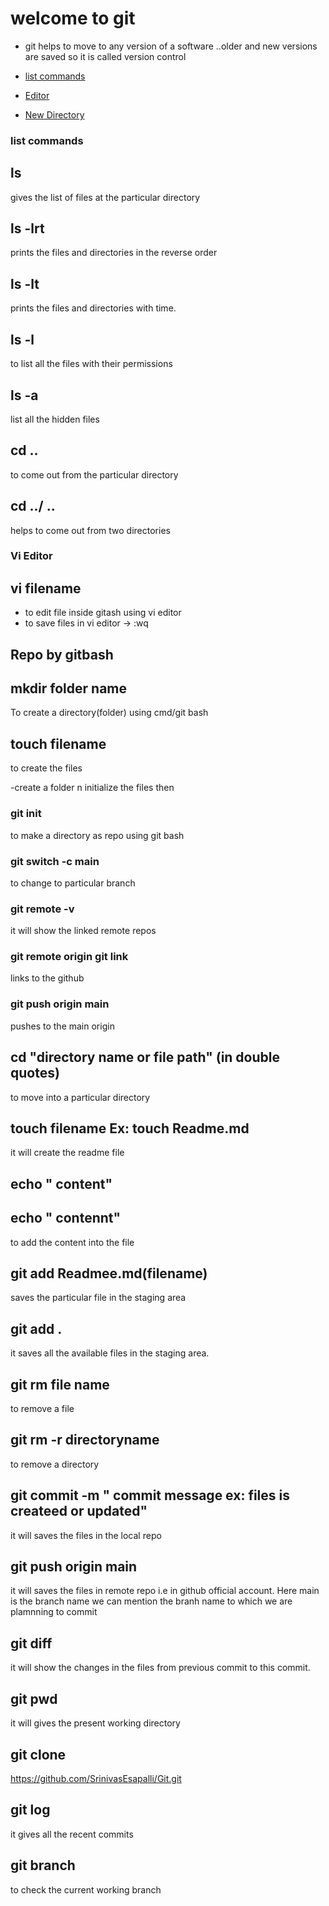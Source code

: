 # welcome to git
- git helps to move to any version of a software ..older and new versions are saved  so it is called version control

- [ list commands ](#list-commands)
- [ Editor ](#vi-editor)
- [ New Directory ](#new-directory)



<a name="list commands"></a>
### list commands

## ls
gives the list of files at the particular directory

## ls -lrt
 prints the files and directories in the reverse order
 
## ls -lt
 prints the files and directories with time.
 
## ls -l
to list all the files with their permissions
## ls -a
list all the hidden files


## cd ..
to come out from the particular directory

## cd ../ ..
helps to come out  from two directories

<a name="Vi Editor"></a>
### Vi Editor

## vi filename
- to edit file inside gitash using vi editor
- to save files in vi editor -> :wq 

<a name="New Directory"></a>
## Repo by gitbash

##  mkdir folder name
To create a directory(folder) using cmd/git bash
## touch filename
to create the files


-create a folder n initialize the files then
### git init
 to make a directory as repo using git bash
### git switch -c main 
to change to particular branch
### git remote -v 
it will show the linked remote repos

### git remote origin git link
links to the github

### git push origin main
pushes to the main origin








## cd "directory name or file path" (in double quotes)
to move into a particular directory
## touch filename Ex: touch Readme.md
it will create the readme file

## echo " content"

## echo " contennt"
to add the content into the file
## git add Readmee.md(filename)
saves the particular file in the staging area
## git add .
it saves all the available files in the staging area.

## git rm file name
to remove a file 

## git rm -r directoryname
to remove a directory 

## git commit -m " commit message ex: files is createed or updated"

it will saves the files in the local repo

## git push origin main 

it will saves the files in remote repo i.e in github official account. 
Here main is the branch name we can mention the branh name to which we are plamnning to commit

## git diff

it will show the changes in the files from previous commit to this commit.

## git pwd
it will gives the present working directory

## git clone 
https://github.com/SrinivasEsapalli/Git.git

## git log
it gives all the recent commits

## git branch 
to check the current working branch


